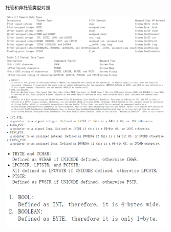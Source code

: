 托管和非托管类型对照
<div>

<div>

![](托管和非托管类型对照_files/1beaad0fca433a02be51a96de7617a88.png)![](托管和非托管类型对照_files/48e99a7fa51a8682fbbe3b218efc3081.png)![](托管和非托管类型对照_files/9ebbc1bb8cfa56e7ad415e890cfd93ad.png)![](托管和非托管类型对照_files/6807474237697b6f3d053f3442217c5e.png)![](托管和非托管类型对照_files/35cbc248193df22fe4cdd6c465282f8c.png)![](托管和非托管类型对照_files/5112e71feb8efb7161d2f7a9e91e99f8.png)

</div>

</div>
